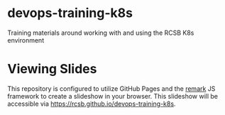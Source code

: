 # devops-training-k8s
Training materials around working with and using the RCSB K8s environment

# Viewing Slides
This repository is configured to utilize GitHub Pages and the [remark](https://github.com/gnab/remark) JS framework to create a slideshow in your browser. This slideshow will be accessible via https://rcsb.github.io/devops-training-k8s.
